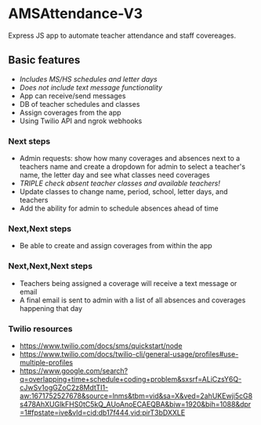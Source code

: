 # AMSAttendance-V3
Express JS app to automate teacher attendance and staff covereages.

## Basic features
- *Includes MS/HS schedules and letter days*
- *Does not include text message functionality*
- App can receive/send messages
- DB of teacher schedules and classes
- Assign coverages from the app
- Using Twilio API and ngrok webhooks

### Next steps
- Admin requests: show how many coverages and absences next to a teachers name and create a dropdown for admin to select a teacher's name, the letter day and see what classes need coverages
- *TRIPLE check absent teacher classes and available teachers!*
- Update classes to change name, period, school, letter days, and teachers
- Add the ability for admin to schedule absences ahead of time

### Next,Next steps
- Be able to create and assign coverages from within the app

### Next,Next,Next steps
- Teachers being assigned a coverage will receive a text message or email
- A final email is sent to admin with a list of all absences and coverages happening that day

### Twilio resources
- https://www.twilio.com/docs/sms/quickstart/node
- https://www.twilio.com/docs/twilio-cli/general-usage/profiles#use-multiple-profiles
- https://www.google.com/search?q=overlapping+time+schedule+coding+problem&sxsrf=ALiCzsY6Q-cJwSv1ogGZoC2z8MdtTI1-aw:1671752527678&source=lnms&tbm=vid&sa=X&ved=2ahUKEwji5cG8s478AhXUGlkFHS0tC5kQ_AUoAnoECAEQBA&biw=1920&bih=1088&dpr=1#fpstate=ive&vld=cid:db17f444,vid:pirT3bDXXLE
